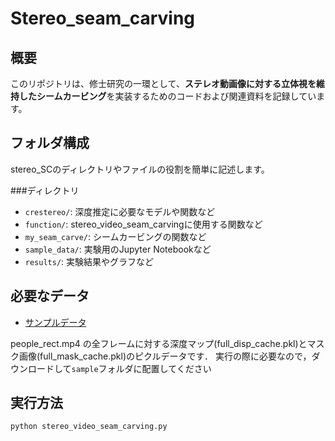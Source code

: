 # Stereo_seam_carving

## 概要

このリポジトリは、修士研究の一環として、**ステレオ動画像に対する立体視を維持したシームカービング**を実装するためのコードおよび関連資料を記録しています。

## フォルダ構成
stereo_SCのディレクトリやファイルの役割を簡単に記述します。

###ディレクトリ
* `crestereo/`: 深度推定に必要なモデルや関数など
* `function/`: stereo_video_seam_carvingに使用する関数など
* `my_seam_carve/`: シームカービングの関数など
* `sample_data/`: 実験用のJupyter Notebookなど
* `results/`: 実験結果やグラフなど

## 必要なデータ
* [サンプルデータ](https://drive.google.com/drive/folders/1C_mDworgYfj2DWSmuJFlmqyC5soYeF59)

people_rect.mp4 の全フレームに対する深度マップ(full_disp_cache.pkl)とマスク画像(full_mask_cache.pkl)のピクルデータです．
実行の際に必要なので，ダウンロードして`sample`フォルダに配置してください

## 実行方法
```bash
python stereo_video_seam_carving.py
